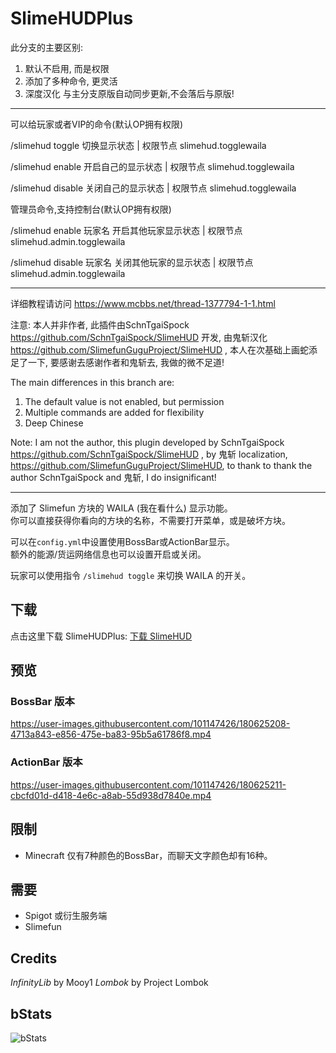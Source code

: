 # SlimeHUDPlus

此分支的主要区别:
1. 默认不启用, 而是权限
2. 添加了多种命令, 更灵活
3. 深度汉化
与主分支原版自动同步更新,不会落后与原版!
---
可以给玩家或者VIP的命令(默认OP拥有权限)

/slimehud toggle 切换显示状态 | 权限节点 slimehud.togglewaila

/slimehud enable 开启自己的显示状态 | 权限节点 slimehud.togglewaila

/slimehud disable 关闭自己的显示状态 | 权限节点 slimehud.togglewaila


管理员命令,支持控制台(默认OP拥有权限)

/slimehud enable 玩家名 开启其他玩家显示状态 | 权限节点   slimehud.admin.togglewaila

/slimehud disable 玩家名 关闭其他玩家的显示状态 | 权限节点   slimehud.admin.togglewaila


---
详细教程请访问 https://www.mcbbs.net/thread-1377794-1-1.html

注意: 本人并非作者, 此插件由SchnTgaiSpock https://github.com/SchnTgaiSpock/SlimeHUD 开发, 由鬼斩汉化 https://github.com/SlimefunGuguProject/SlimeHUD , 本人在次基础上画蛇添足了一下, 要感谢去感谢作者和鬼斩去, 我做的微不足道!

The main differences in this branch are:
1. The default value is not enabled, but permission
2. Multiple commands are added for flexibility
3. Deep Chinese

Note: I am not the author, this plugin developed by SchnTgaiSpock https://github.com/SchnTgaiSpock/SlimeHUD , by 鬼斩 localization, https://github.com/SlimefunGuguProject/SlimeHUD, to thank to thank the author SchnTgaiSpock and 鬼斩, I do insignificant!

---


添加了 Slimefun 方块的 WAILA (我在看什么) 显示功能。  
你可以直接获得你看向的方块的名称，不需要打开菜单，或是破坏方块。  

可以在`config.yml`中设置使用BossBar或ActionBar显示。  
额外的能源/货运网络信息也可以设置开启或关闭。

玩家可以使用指令 `/slimehud toggle` 来切换 WAILA 的开关。

## 下载

点击这里下载 SlimeHUDPlus: [下载 SlimeHUD]([https://builds.guizhanss.net/SlimefunGuguProject/SlimeHUD/master](https://github.com/mxlt02/SlimeHUDPlus/releases))


## 预览

### BossBar 版本

<https://user-images.githubusercontent.com/101147426/180625208-4713a843-e856-475e-ba83-95b5a61786f8.mp4>

### ActionBar 版本

https://user-images.githubusercontent.com/101147426/180625211-cbcfd01d-d418-4e6c-a8ab-55d938d7840e.mp4

## 限制

- Minecraft 仅有7种颜色的BossBar，而聊天文字颜色却有16种。

## 需要

- Spigot 或衍生服务端
- Slimefun

## Credits

*InfinityLib* by Mooy1
*Lombok* by Project Lombok

## bStats

![bStats](https://bstats.org/signatures/bukkit/SlimeHUDPlus.svg)
